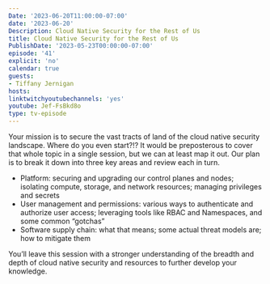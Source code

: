 ```yaml
---
Date: '2023-06-20T11:00:00-07:00'
date: '2023-06-20'
Description: Cloud Native Security for the Rest of Us
title: Cloud Native Security for the Rest of Us
PublishDate: '2023-05-23T00:00:00-07:00'
episode: '41'
explicit: 'no'
calendar: true
guests:
- Tiffany Jernigan
hosts:
linktwitchyoutubechannels: 'yes'
youtube: Jef-FsBkd8o
type: tv-episode
---
```


Your mission is to secure the vast tracts of land of the cloud native security landscape. Where do you even start?!? It would be preposterous to cover that whole topic in a single session, but we can at least map it out. Our plan is to break it down into three key areas and review each in turn.

- Platform: securing and upgrading our control planes and nodes; isolating compute, storage, and network resources; managing privileges and secrets
- User management and permissions: various ways to authenticate and authorize user access; leveraging tools like RBAC and Namespaces, and some common “gotchas”
- Software supply chain: what that means; some actual threat models are; how to mitigate them

You’ll leave this session with a stronger understanding of the breadth and depth of cloud native security and resources to further develop your knowledge.